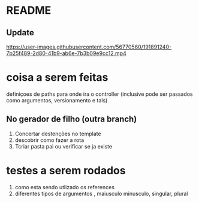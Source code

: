 # README
## Update



https://user-images.githubusercontent.com/56770560/191891240-7b25f489-2d80-41b9-ab6e-7b3b09e9cc12.mp4



# coisa a serem feitas
definiçoes de paths para onde ira o controller (inclusive pode ser passados como argumentos, versionamento e tals)

## No gerador de filho (outra branch)
<ol>
  <li>Concertar destenções no template</li>
  <li> descobrir como fazer a rota</li>
  <li>Tcriar pasta pai ou verificar se ja existe</li>
</ol>



# testes a serem rodados
<ol>
  <li>como esta sendo utlizado os references</li>
  <li> diferentes tipos de argumentos , maiusculo minusculo, singular, plural</li>
</ol>


